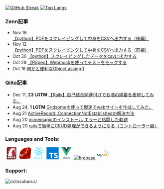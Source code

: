 [![GitHub Streak](https://streak-stats.demolab.com?user=subaru-hello&theme=vue-dark&locale=fr)](https://git.io/streak-stats)
[![Top Langs](https://github-readme-stats.vercel.app/api/top-langs/?username=subaru-hello&layout=compact&theme=dark)](https://github.com/subaru-hello/github-readme-stats)
### Zenn記事
<!-- profile updater begin: zenn -->
- Nov 19 [【python】PDFをスクレイピングして中身をCSVへ出力する（後編）](https://zenn.dev/subaru_hello/articles/570e9e990374a6)
- Nov 12 [【python】PDFをスクレイピングして中身をCSVへ出力する（前編）](https://zenn.dev/subaru_hello/articles/73253a46a76f7f)
- Oct 30 [【python】スクレイピングしたデータをcsvに出力する](https://zenn.dev/subaru_hello/articles/38624760719abf)
- Oct 28 [【RSpec】Webmockを使ってテストをモックする](https://zenn.dev/subaru_hello/articles/9d8aec796a1538)
- Oct 16 [何かと便利なObject.assign()](https://zenn.dev/subaru_hello/articles/05a3c4bbd44515)
<!-- profile updater end: zenn -->

### Qiita記事
<!-- profile updater begin: qiita -->
- Dec 11, **23 LGTM** [【Rails】自己結合関連付けでお酒の順番を表現してみた。](https://qiita.com/subaru-hello/items/ce8d02e4bde17ada0b82)
- Aug 24, **1 LGTM** [Gridsomeを使って爆速でwebサイトを作成してみた。](https://qiita.com/subaru-hello/items/63b0a33069ebc0e6655f)
- Aug 21 [ActiveRecord::ConnectionNotEstablishedの解決方法](https://qiita.com/subaru-hello/items/30f4ffd2dd2a3b2daa66)
- Aug 20 [mimemagicのインストール エラーと格闘した軌跡](https://qiita.com/subaru-hello/items/7c46cb8eb44fdda1d270)
- Aug 20 [railsで簡単にCRUD処理ができるようになる（コントローラー編）](https://qiita.com/subaru-hello/items/82f849eb5b5e7ad576b6)
<!-- profile updater end: qiita -->

<h3 align="left">Languages and Tools:</h3>
<p align="left"> <a href="https://rubyonrails.org" target="_blank" rel="noreferrer"> <img src="https://raw.githubusercontent.com/devicons/devicon/master/icons/rails/rails-original-wordmark.svg" alt="rails" width="40" height="40"/> </a> <a href="https://www.ruby-lang.org/en/" target="_blank" rel="noreferrer"> <img src="https://raw.githubusercontent.com/devicons/devicon/master/icons/ruby/ruby-original.svg" alt="ruby" width="40" height="40"/> </a><a href="https://reactjs.org/" target="_blank" rel="noreferrer"> <img src="https://raw.githubusercontent.com/devicons/devicon/master/icons/react/react-original-wordmark.svg" alt="react" width="40" height="40"/> </a>  <a href="https://www.typescriptlang.org/" target="_blank" rel="noreferrer"> <img src="https://raw.githubusercontent.com/devicons/devicon/master/icons/typescript/typescript-original.svg" alt="typescript" width="40" height="40"/> </a> <a href="https://vuejs.org/" target="_blank" rel="noreferrer"> <img src="https://raw.githubusercontent.com/devicons/devicon/master/icons/vuejs/vuejs-original-wordmark.svg" alt="vuejs" width="40" height="40"/> </a> <a href="https://firebase.google.com/" target="_blank" rel="noreferrer"> <img src="https://www.vectorlogo.zone/logos/firebase/firebase-icon.svg" alt="firebase" width="40" height="40"/> </a> <a href="https://www.mysql.com/" target="_blank" rel="noreferrer"> <img src="https://raw.githubusercontent.com/devicons/devicon/master/icons/mysql/mysql-original-wordmark.svg" alt="mysql" width="40" height="40"/> </a> </p>


<h3 align="left">Support:</h3>
<p><a href="https://www.buymeacoffee.com/octosubaruU"> <img align="left" src="https://cdn.buymeacoffee.com/buttons/v2/default-yellow.png" height="50" width="210" alt="octosubaruU" /></a></p><br><br>

